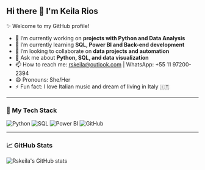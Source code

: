 ## Hi there 👋 I'm Keila Rios

✨ Welcome to my GitHub profile!

- 🔭 I’m currently working on **projects with Python and Data Analysis**
- 🌱 I’m currently learning **SQL, Power BI and Back-end development**
- 👯 I’m looking to collaborate on **data projects and automation**
- 💬 Ask me about **Python, SQL, and data visualization**
- 📫 How to reach me: [rskeila@outlook.com](mailto:rskeila@outlook.com) | WhatsApp: +55 11 97200-2394
- 😄 Pronouns: She/Her
- ⚡ Fun fact: I love Italian music and dream of living in Italy 🇮🇹

---

### 🚀 My Tech Stack

![Python](https://img.shields.io/badge/-Python-3776AB?style=flat&logo=python&logoColor=white)
![SQL](https://img.shields.io/badge/-SQL-4479A1?style=flat&logo=mysql&logoColor=white)
![Power BI](https://img.shields.io/badge/-Power%20BI-F2C811?style=flat&logo=microsoft-power-bi&logoColor=white)
![GitHub](https://img.shields.io/badge/-GitHub-181717?style=flat&logo=github&logoColor=white)

---

### 📈 GitHub Stats

![Rskeila's GitHub stats](https://github-readme-stats.vercel.app/api?username=Rskeila&show_icons=true&theme=radical)


